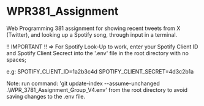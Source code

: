 # WPR381_Assignment
Web Programming 381 assignment for showing recent tweets from X (Twitter), and looking up a Spotify song, through input in a terminal.

!! IMPORTANT !! => For Spotify Look-Up to work, enter your Spotify Client ID and Spotify Client Secrect into the '.env' file in the root directory with no spaces;

e.g: SPOTIFY_CLIENT_ID=1a2b3c4d 
     SPOTIFY_CLIENT_SECRET=4d3c2b1a

Note: run command: 'git update-index --assume-unchanged .\WPR_3781_Assignment_Group_V4\.env' from the root directory to avoid saving changes to the .env file.
